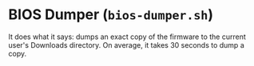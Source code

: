 # BIOS Dumper (`bios-dumper.sh`)

It does what it says: dumps an exact copy of the firmware to the current user's Downloads directory. On average, it takes 30 seconds to dump a copy.
